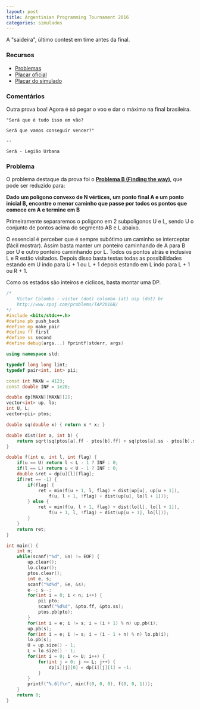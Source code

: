 ```yaml
---
layout: post
title: Argentinian Programming Tournament 2016
categories: simulados
---
```


A "saideira", último contest em time antes da final.

### Recursos
* [Problemas](http://torneoprogramacion.com.ar/wp-content/uploads/2016/09/tap2016.pdf)
* [Placar oficial](http://torneoprogramacion.com.ar/2016/09/21/resultados-tap-2016/)
* [Placar do simulado](https://www.codepit.io/#/contest/581f67137fc9c300186511d2/view)

### Comentários

Outra prova boa! Agora é só pegar o voo e dar o máximo na final brasileira.

```
"Será que é tudo isso em vão?

Será que vamos conseguir vencer?"

--

Será - Legião Urbana
```

### Problema

O problema destaque da prova foi o [**Problema B (Finding the way)**](http://www.spoj.com/problems/TAP2016B/), que pode ser reduzido para:

**Dado um poligono convexo de N vértices, um ponto final A e um ponto inicial B, encontre o menor caminho que passe por todos os pontos que comece em A e termine em B**

Primeiramente separaremos o poligono em 2 subpoligonos U e L, sendo U o conjunto de pontos acima do segmento AB e L abaixo.

O essencial é perceber que é sempre subótimo um caminho se interceptar (fácil mostrar). Assim basta manter um ponteiro caminhando de A para B por U e outro ponteiro caminhando por L. Todos os pontos atrás e inclusive L e R estão visitados. Depois disso basta testas todas as possibilidades estando em U indo para U + 1 ou L + 1 depois estando em L indo para L + 1 ou R + 1. 

Como os estados são inteiros e ciclicos, basta montar uma DP.

```c++
/*
    Victor Colombo - victor (dot) colombo (at) usp (dot) br
    http://www.spoj.com/problems/TAP2016B/
*/
#include <bits/stdc++.h>
#define pb push_back
#define mp make_pair
#define ff first
#define ss second
#define debug(args...) fprintf(stderr, args)

using namespace std;

typedef long long lint;
typedef pair<int, int> pii;

const int MAXN = 4123;
const double INF = 1e20;

double dp[MAXN][MAXN][2];
vector<int> up, lo;
int U, L;
vector<pii> ptos;

double sq(double x) { return x * x; }

double dist(int a, int b) {
    return sqrt(sq(ptos[a].ff - ptos[b].ff) + sq(ptos[a].ss - ptos[b].ss));
}

double f(int u, int l, int flag) {
    if(u == U) return l < L - 1 ? INF : 0;
    if(l == L) return u < U - 1 ? INF : 0;
    double &ret = dp[u][l][flag];
    if(ret == -1) {
        if(flag) {
            ret = min(f(u + 1, l, flag) + dist(up[u], up[u + 1]),
                f(u, l + 1, !flag) + dist(up[u], lo[l + 1]));
        } else {
            ret = min(f(u, l + 1, flag) + dist(lo[l], lo[l + 1]),
                f(u + 1, l, !flag) + dist(up[u + 1], lo[l]));
        }
    }
    return ret;
}

int main() {
    int n;
    while(scanf("%d", &n) != EOF) {
        up.clear();
        lo.clear();
        ptos.clear();
        int e, s;
        scanf("%d%d", &e, &s);
        e--; s--;
        for(int i = 0; i < n; i++) {
            pii pto;
            scanf("%d%d", &pto.ff, &pto.ss);
            ptos.pb(pto);
        }
        for(int i = e; i != s; i = (i + 1) % n) up.pb(i);
        up.pb(s);
        for(int i = e; i != s; i = (i - 1 + n) % n) lo.pb(i);
        lo.pb(s);
        U = up.size() - 1;
        L = lo.size() - 1;
        for(int i = 0; i <= U; i++) {
            for(int j = 0; j <= L; j++) {
                dp[i][j][0] = dp[i][j][1] = -1;
            }
        }
        printf("%.6lf\n", min(f(0, 0, 0), f(0, 0, 1)));
    }
    return 0;
}


```
